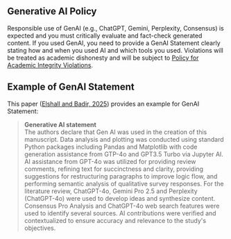 ## Generative AI Policy

Responsible use of GenAI (e.g., ChatGPT, Gemini, Perplexity, Consensus) is expected and you must critically evaluate and fact-check generated content. If you used GenAI, you need to provide a GenAI Statement clearly stating how and when you used AI and which tools you used. Violations will be treated as academic dishonesty and will be subject to [Policy for Academic Integrity Violations](https://aselshall.github.io/rm/#policy-for-academic-integrity-violations). 

## Example of GenAI Statement

This paper ([Elshall and Badir, 2025](https://doi.org/10.3389/feduc.2025.1596462)) provides an example for GenAI Statement:

> **Generative AI statement**    
> The authors declare that Gen AI was used in the creation of this manuscript. Data analysis and plotting was conducted using standard Python packages including Pandas and Matplotlib with code generation assistance from GTP-4o and GPT3.5 Turbo via Jupyter AI. AI assistance from GPT-4o was utilized for providing review comments, refining text for succinctness and clarity, providing suggestions for restructuring paragraphs to improve logic flow, and performing semantic analysis of qualitative survey responses. For the literature review, ChatGPT-4o, Gemini Pro 2.5 and Perplexity (ChatGPT-4o) were used to develop ideas and synthesize content. Consensus Pro Analysis and ChatGPT-4o web search features were used to identify several sources. AI contributions were verified and contextualized to ensure accuracy and relevance to the study's objectives.
